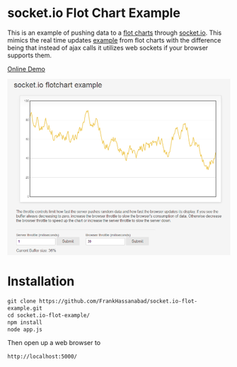 socket.io Flot Chart Example
======================

This is an example of pushing data to a [flot charts](http://www.flotcharts.org/) through
[socket.io](http://socket.io/).  This mimics the real time updates
[example](http://www.flotcharts.org/flot/examples/realtime/index.html) from flot charts with the difference being
that instead of ajax calls it utilizes web sockets if your browser supports them.

[Online Demo](http://socketioflot.herokuapp.com/)

<p align="center">
  <img src="readme-media/flot-chart-screen.png?raw=true" alt="Sign In"/>
</p>

# Installation
```
git clone https://github.com/FrankHassanabad/socket.io-flot-example.git
cd socket.io-flot-example/
npm install
node app.js
```

Then open up a web browser to
```
http://localhost:5000/
```
